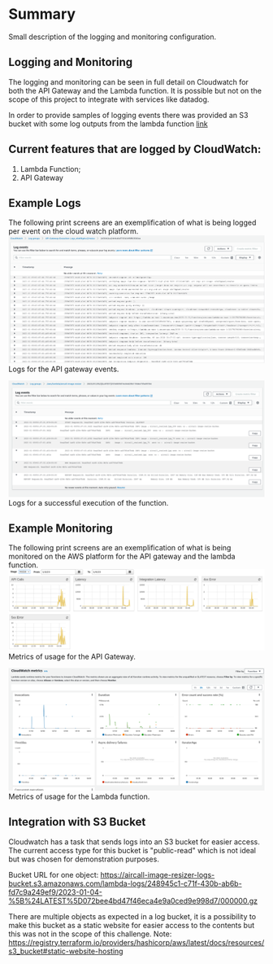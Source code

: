 # Summary

Small description of the logging and monitoring configuration.

## Logging and Monitoring
The logging and monitoring can be seen in full detail on Cloudwatch for both the API Gateway and the Lambda function.
It is possible but not on the scope of this project to integrate with services like datadog.

In order to provide samples of logging events there was provided an S3 bucket with some log outputs from the lambda function [link](key.s3)

## Current features that are logged by CloudWatch: 

1. Lambda Function; 
2. API Gateway

## Example Logs

The following print screens are an exemplification of what is being logged per event on the cloud watch platform.
![Prescreen API Gateway Logs](printscreens/cloud_watch_api_gateway_logs.png "API Gateway")
Logs for the API gateway events.

![Prescreen Lambda Function Logs](printscreens/cloud_watch_lambda_logs.png "Lambda Function")
Logs for a successful execution of the function.

## Example Monitoring

The following print screens are an exemplification of what is being monitored on the AWS platform for the API gateway and the lambda function.
![Prescreen API Gateway Metrics](printscreens/api_gateway_metrics.png "API Gateway")
Metrics of usage for the API Gateway.

![Prescreen Lambda Function Metrics](printscreens/lambda_metrics.png "Lambda Function")
Metrics of usage for the Lambda function.

## Integration with S3 Bucket

Cloudwatch has a task that sends logs into an S3 bucket for easier access. The current access type for this bucket is "public-read" which is not ideal but was chosen for demonstration purposes.

Bucket URL for one object: https://aircall-image-resizer-logs-bucket.s3.amazonaws.com/lambda-logs/248945c1-c71f-430b-ab6b-fd7c9a249ef9/2023-01-04-%5B%24LATEST%5D072bee4bd47f46eca4e9a0ced9e998d7/000000.gz

There are multiple objects as expected in a log bucket, it is a possibility to make this bucket as a static website for easier access to the contents but this was not in the scope of this challenge. Note: https://registry.terraform.io/providers/hashicorp/aws/latest/docs/resources/s3_bucket#static-website-hosting
